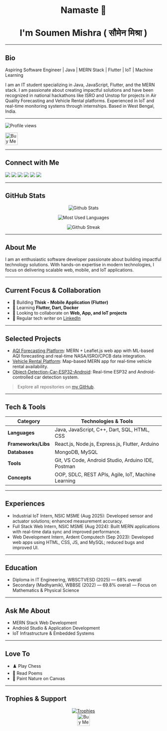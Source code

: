 <h1 align="center"> Namaste 🙏 </h1>
<h1 align="center"> I'm Soumen Mishra ( सौमेन मिश्रा ) </h1>

---

## Bio

<div align="left">

Aspiring Software Engineer | Java | MERN Stack | Flutter | IoT | Machine Learning

I am an IT student specializing in Java, JavaScript, Flutter, and the MERN stack. I am passionate about creating impactful solutions and have been recognized in national hackathons like ISRO and Unstop for projects in Air Quality Forecasting and Vehicle Rental platforms. Experienced in IoT and real-time monitoring systems through internships. Based in West Bengal, India.

</div>

---

<p align="left">
  <img src="https://komarev.com/ghpvc/?username=soumen044&label=Profile%20views&color=0e75b6&style=flat" alt="Profile views" />
</p>

<p align="left">
  <a href="https://www.buymeacoffee.com/soumenmishi">
    <img src="https://cdn.buymeacoffee.com/buttons/v2/default-yellow.png" height="40" alt="Buy Me a Coffee" />
  </a>
</p>

---

## Connect with Me

<p align="left">
  <a href="mailto:soumenmishra187@gmail.com"><img src="https://img.shields.io/badge/Email-soumenmishra187@gmail.com-yellow?style=for-the-badge&logo=gmail" /></a>
  <a href="https://linkedin.com/in/sowmen04"><img src="https://img.shields.io/badge/LinkedIn-sowmen04-blue?logo=linkedin&style=for-the-badge" /></a>
  <a href="https://twitter.com/sowmen04"><img src="https://img.shields.io/badge/Twitter-@sowmen04-red?logo=twitter&style=for-the-badge" /></a>
  <a href="https://dev.to/sowmen04"><img src="https://img.shields.io/badge/Dev.to-sowmen04-black?logo=dev.to&style=for-the-badge" /></a>
  <a href="https://instagram.com/sowmen_04"><img src="https://img.shields.io/badge/Instagram-sowmen_04-orange?logo=instagram&style=for-the-badge" /></a>
  <a href="https://facebook.com/Sowmen04"><img src="https://img.shields.io/badge/Facebook-sowmen_04-skyblue?logo=Facebook&style=for-the-badge" /></a>
</p>

---

## GitHub Stats

<p align="center">
  <img src="https://github-readme-stats.vercel.app/api?username=soumen044&show_icons=true&locale=en" alt="Github Stats" />
</p>

<p align="center">
  <img src="https://github-readme-stats.vercel.app/api/top-langs/?username=soumen044&layout=compact&hide=html" alt="Most Used Languages" />
</p>

<p align="center">
  <img src="https://github-readme-streak-stats.herokuapp.com/?user=soumen044" alt="Github Streak" />
</p>

---

## About Me

I am an enthusiastic software developer passionate about building impactful technology solutions. With hands-on expertise in modern technologies, I focus on delivering scalable web, mobile, and IoT applications.

---

## Current Focus & Collaboration

- 🔭 Building **Thisk - Mobile Application (Flutter)**
- 🌱 Learning **Flutter, Dart, Docker**
- 👯 Looking to collaborate on **Web, App, and IoT projects**
- 📝 Regular tech writer on [LinkedIn](https://www.linkedin.com/in/sowmen04/)

---

## Selected Projects

- [AQI Forecasting Platform](https://github.com/Soumen044/AQI-Prediction-System): MERN + Leaflet.js web app with ML-based AQI forecasting and real-time NASA/ISRO/CPCB data integration.
- [Vehicle Rental Platform](https://github.com/Soumen044/Vehicle_Rental_Platform): Map-based MERN app for real-time vehicle rental availability.
- [Object-Detection-Car-ESP32-Android](https://github.com/Soumen044/Object-Detection-Car-ESP32-Android): Real-time ESP32 and Android-controlled car detection system.

> Explore all repositories on [my GitHub](https://github.com/Soumen044?tab=repositories).

---

## Tech & Tools

| Category           | Technologies & Tools                                     |
|--------------------|---------------------------------------------------------|
| **Languages**       | Java, JavaScript, C++, Dart, SQL, HTML, CSS             |
| **Frameworks/Libs** | React.js, Node.js, Express.js, Flutter, Arduino          |
| **Databases**       | MongoDB, MySQL                                           |
| **Tools**           | Git, VS Code, Android Studio, Arduino IDE, Postman      |
| **Concepts**        | OOP, SDLC, REST APIs, Agile, IoT, Machine Learning      |

---

## Experiences

- Industrial IoT Intern, NSIC MSME (Aug 2025): Developed sensor and actuator solutions; enhanced measurement accuracy.
- Full Stack Web Intern, NSIC MSME (Aug 2024): Built MERN applications with real-time data sync and improved performance.
- Web Development Intern, Ardent Computech (Sep 2023): Developed web apps using HTML, CSS, JS, and MySQL; reduced bugs and improved UI.

---

## Education

- Diploma in IT Engineering, WBSCTVESD (2025) — 68% overall
- Secondary (Madhyamik), WBBSE (2022) — 69.8% overall — Focus on Mathematics & Physical Science

---

## Ask Me About

- MERN Stack Web Development
- Android Studio & Application Development
- IoT Infrastructure & Embedded Systems

---

## Love To

- ♟️ Play Chess  
- 📖 Read Poems  
- 🎨 Paint Nature on Canvas  

---

## Trophies & Support

<p align="center">
  <a href="https://github.com/ryo-ma/github-profile-trophy">
    <img src="https://github-profile-trophy.vercel.app/?username=soumen044" alt="Trophies" />
  </a>
  <br />
  <a href="https://www.buymeacoffee.com/soumenmishi">
    <img src="https://cdn.buymeacoffee.com/buttons/v2/default-yellow.png" height="40" alt="Buy Me a Coffee" />
  </a>
</p>

<!-- BLOG-POST-LIST:START -->
<!-- BLOG-POST-LIST:END -->
